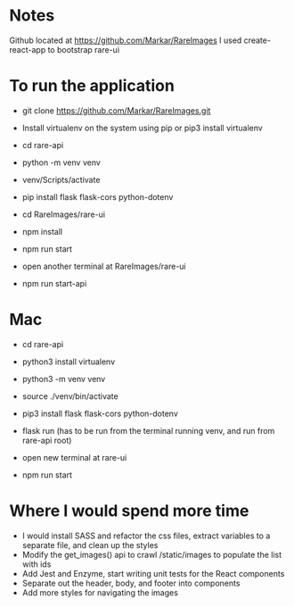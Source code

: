 # Notes
Github located at https://github.com/Markar/RareImages
I used create-react-app to bootstrap rare-ui

# To run the application
- git clone https://github.com/Markar/RareImages.git
- Install virtualenv on the system using pip or pip3 install virtualenv

- cd rare-api
- python -m venv venv
- venv/Scripts/activate
- pip install flask flask-cors python-dotenv
- cd RareImages/rare-ui
- npm install
- npm run start

- open another terminal at RareImages/rare-ui
- npm run start-api

# Mac 
- cd rare-api
- python3 install virtualenv
- python3 -m venv venv
- source ./venv/bin/activate
- pip3 install flask flask-cors python-dotenv
- flask run (has to be run from the terminal running venv, and run from rare-api root)

- open new terminal at rare-ui
- npm run start


# Where I would spend more time
- I would install SASS and refactor the css files, extract variables to a separate file, and clean up the styles
- Modify the get_images() api to crawl /static/images to populate the list with ids
- Add Jest and Enzyme, start writing unit tests for the React components
- Separate out the header, body, and footer into components
- Add more styles for navigating the images
